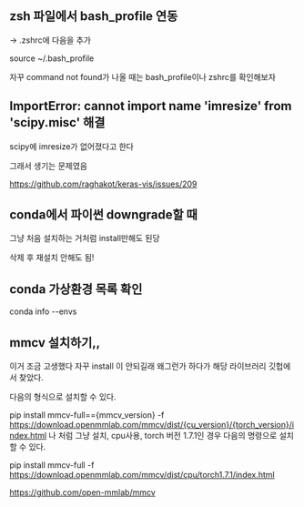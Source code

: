 ## zsh 파일에서 bash_profile 연동

-> .zshrc에 다음을 추가

source ~/.bash_profile

자꾸 command not found가 나올 때는 bash_profile이나 zshrc를 확인해보자

## ImportError: cannot import name 'imresize' from 'scipy.misc' 해결

scipy에 imresize가 없어졌다고 한다 

그래서 생기는 문제였음

https://github.com/raghakot/keras-vis/issues/209

## conda에서 파이썬 downgrade할 때

그냥 처음 설치하는 거처럼 install만해도 된당

삭제 후 재설치 안해도 됨!

## conda 가상환경 목록 확인

conda info --envs

## mmcv 설치하기,,

이거 조금 고생했다 자꾸 install 이 안되길래 왜그런가 하다가 해당 라이브러리 깃헙에서 찾았다.

다음의 형식으로 설치할 수 있다.

pip install mmcv-full=={mmcv_version} -f https://download.openmmlab.com/mmcv/dist/{cu_version}/{torch_version}/index.html
나 처럼 그냥 설치, cpu사용, torch 버전 1.7.1인 경우 다음의 명령으로 설치할 수 있다. 

pip install mmcv-full -f https://download.openmmlab.com/mmcv/dist/cpu/torch1.7.1/index.html
 
https://github.com/open-mmlab/mmcv 
